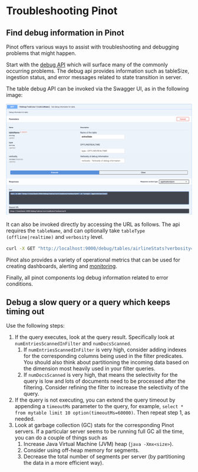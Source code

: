 # Troubleshooting Pinot

## Find debug information in Pinot

Pinot offers various ways to assist with troubleshooting and debugging problems that might happen.

Start with the [debug API](../../users/api/controller-api-reference.md) which will surface many of the commonly occurring problems. The debug api provides information such as tableSize, ingestion status, and error messages related to state transition in server.

The table debug API can be invoked via the Swagger UI, as in the following image:

![Swagger - Table Debug Api](<../../.gitbook/assets/swagger-table-debug-api (1).png>)

It can also be invoked directly by accessing the URL as follows. The api requires the `tableName`, and can optionally take `tableType (offline|realtime)` and `verbosity` level.

```bash
curl -X GET "http://localhost:9000/debug/tables/airlineStats?verbosity=0" -H "accept: application/json"
```

Pinot also provides a variety of operational metrics that can be used for creating dashboards, alerting and [monitoring](https://docs.pinot.apache.org/operators/operating-pinot/monitoring).

Finally, all pinot components log debug information related to error conditions.

## Debug a slow query or a query which keeps timing out

Use the following steps:

1. If the query executes, look at the query result. Specifically look at `numEntriesScannedInFilter` and `numDocsScanned`.
   1. If `numEntriesScannedInFilter` is very high, consider adding indexes for the corresponding columns being used in the filter predicates. You should also think about partitioning the incoming data based on the dimension most heavily used in your filter queries.
   2. If `numDocsScanned` is very high, that means the selectivity for the query is low and lots of documents need to be processed after the filtering. Consider refining the filter to increase the selectivity of the query.
2. If the query is not executing, you can extend the query timeout by appending a `timeoutMs` parameter to the query, for example, `select * from mytable limit 10 option(timeoutMs=60000)`. Then repeat step 1, as needed.
3. Look at garbage collection (GC) stats for the corresponding Pinot servers. If a particular server seems to be running full GC all the time, you can do a couple of things such as
   1. Increase Java Virtual Machine (JVM) heap (`java -Xmx<size>`).
   2. Consider using off-heap memory for segments.
   3. Decrease the total number of segments per server (by partitioning the data in a more efficient way).
